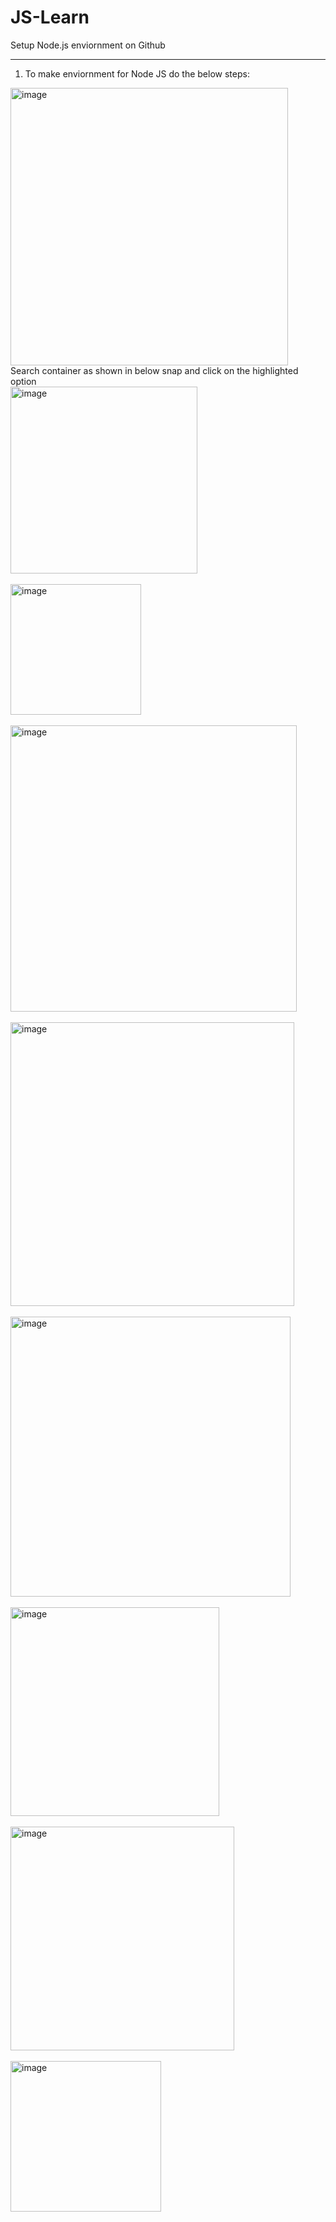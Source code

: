 # JS-Learn

Setup Node.js enviornment on Github
___
1. To make enviornment for Node JS do the below steps:
  <img width="444" alt="image" src="https://github.com/salvi-siddhi333/JS-Learn/assets/67642750/95719b5d-47d2-41dd-8e9c-dbb25a5d4979">
<br/>Search container as shown in below snap and click on the highlighted option<br/>
  <img width="299" alt="image" src="https://github.com/salvi-siddhi333/JS-Learn/assets/67642750/b10b4664-4259-4851-95fa-667540715024">
<br/><br/>
  <img width="209" alt="image" src="https://github.com/salvi-siddhi333/JS-Learn/assets/67642750/fd1f340c-6812-49d7-972e-f96a6fdf3005">
<br/><br/>
  <img width="458" alt="image" src="https://github.com/salvi-siddhi333/JS-Learn/assets/67642750/a8ff46fc-3522-47c5-a979-64f655ee6705">
<br/><br/>
  <img width="454" alt="image" src="https://github.com/salvi-siddhi333/JS-Learn/assets/67642750/34d0a6a4-a53a-403a-afd6-516e15f8c8c5">
<br/><br/>
  <img width="448" alt="image" src="https://github.com/salvi-siddhi333/JS-Learn/assets/67642750/4479a184-8ad2-4456-8349-fc6d1344094a">
<br/><br/>
  <img width="334" alt="image" src="https://github.com/salvi-siddhi333/JS-Learn/assets/67642750/ca51438c-7f6e-4197-9fe3-bc2733895fc1">
<br/><br/>
  <img width="358" alt="image" src="https://github.com/salvi-siddhi333/JS-Learn/assets/67642750/a55605db-9b95-444d-be30-2c69e4aaffd9">
<br/><br/>
  <img width="241" alt="image" src="https://github.com/salvi-siddhi333/JS-Learn/assets/67642750/2dcb8a6c-ce10-44d6-9a3f-a9e9c1a182b9">
